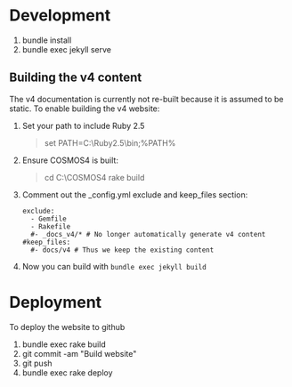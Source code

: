 # Development

1. bundle install
1. bundle exec jekyll serve

## Building the v4 content

The v4 documentation is currently not re-built because it is assumed to be static. To enable building the v4 website:

1. Set your path to include Ruby 2.5

    > set PATH=C:\Ruby2.5\bin;%PATH%

1. Ensure COSMOS4 is built:

    > cd C:\COSMOS4
    > rake build

1. Comment out the _config.yml exclude and keep_files section:

    ```
    exclude:
      - Gemfile
      - Rakefile
      #- _docs_v4/* # No longer automatically generate v4 content
    #keep_files:
      #- docs/v4 # Thus we keep the existing content

1. Now you can build with `bundle exec jekyll build`

# Deployment

To deploy the website to github

1. bundle exec rake build
1. git commit -am "Build website"
1. git push
1. bundle exec rake deploy
